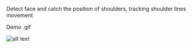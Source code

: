 Detect face and catch the position of shoulders, tracking shoulder lines movement

Demo .gif

![alt text](https://github.com/ChuAn0428/Biometrics---Tracking-Shoulder-Shrugging-In-Video/blob/main/GIF.gif)
